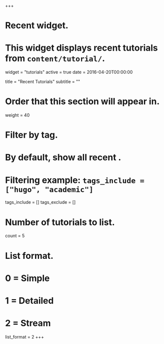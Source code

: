 +++
# Recent  widget.
# This widget displays recent tutorials from `content/tutorial/`.
widget = "tutorials"
active = true
date = 2016-04-20T00:00:00

title = "Recent Tutorials"
subtitle = ""

# Order that this section will appear in.
weight = 40

# Filter  by tag.
#  By default, show all recent .
#  Filtering example: `tags_include = ["hugo", "academic"]`
tags_include = []
tags_exclude = []

# Number of tutorials to list.
count = 5

# List format.
#   0 = Simple
#   1 = Detailed
#   2 = Stream
list_format = 2
+++

